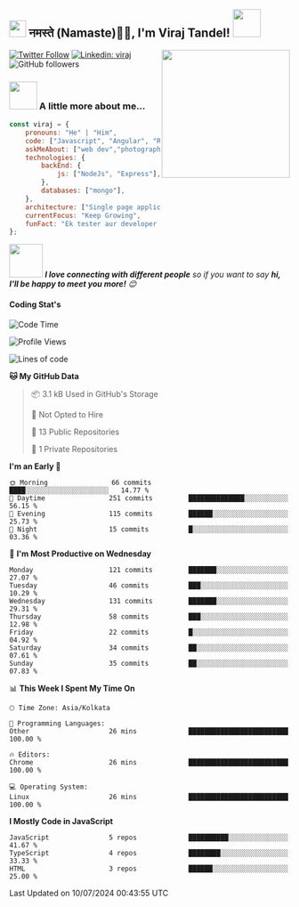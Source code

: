 <h2><img src="https://emojis.slackmojis.com/emojis/images/1531849430/4246/blob-sunglasses.gif?1531849430" width="30"/> नमस्ते (Namaste)🙏🏻, I'm Viraj Tandel! <img src="https://media.giphy.com/media/12oufCB0MyZ1Go/giphy.gif" width="50"></h2>
<img align='right' src="https://media.giphy.com/media/M9gbBd9nbDrOTu1Mqx/giphy.gif" width="230">
<!-- <p><em>Associate Technical Lead at <a href="https://www.oneorigin.us/">OneOrigin -->
<!-- </a><img src="https://media.giphy.com/media/WUlplcMpOCEmTGBtBW/giphy.gif" width="30">  -->
</em></p>

[![Twitter Follow](https://img.shields.io/twitter/follow/misteranmol?label=Follow)](https://x.com/intent/follow?screen_name=viraj_tandel03)
[![Linkedin: viraj](https://img.shields.io/badge/-viraj-blue?style=flat-square&logo=Linkedin&logoColor=white&link=)](https://www.linkedin.com/in/viraj-tandel-627494155/)
![GitHub followers](https://img.shields.io/github/followers/Viraj-Tandel?label=Follow&style=social)

### <img src="https://media.giphy.com/media/VgCDAzcKvsR6OM0uWg/giphy.gif" width="50"> A little more about me...  

```javascript
const viraj = {
    pronouns: "He" | "Him",
    code: ["Javascript", "Angular", "React"],
    askMeAbout: ["web dev","photography", "Fitness Freak", "Sports Payer"],
    technologies: {
        backEnd: {
            js: ["NodeJs", "Express"],
        },
        databases: ["mongo"],
    },
    architecture: ["Single page applications"],
    currentFocus: "Keep Growing",
    funFact: "Ek tester aur developer kabhi dost nahi ban sakte😉"
};
```

<img src="https://media.giphy.com/media/LnQjpWaON8nhr21vNW/giphy.gif" width="60"> <em><b>I love connecting with different people</b> so if you want to say <b>hi, I'll be happy to meet you more!</b> 😊</em>

<h4>Coding Stat's</h4>

<!--START_SECTION:waka-->
![Code Time](http://img.shields.io/badge/Code%20Time-103%20hrs%204%20mins-blue)

![Profile Views](http://img.shields.io/badge/Profile%20Views-0-blue)

![Lines of code](https://img.shields.io/badge/From%20Hello%20World%20I%27ve%20Written-84.1%20thousand%20lines%20of%20code-blue)

**🐱 My GitHub Data** 

> 📦 3.1 kB Used in GitHub's Storage 
 > 
> 🚫 Not Opted to Hire
 > 
> 📜 13 Public Repositories 
 > 
> 🔑 1 Private Repositories 
 > 
**I'm an Early 🐤** 

```text
🌞 Morning                66 commits          ████░░░░░░░░░░░░░░░░░░░░░   14.77 % 
🌆 Daytime                251 commits         ██████████████░░░░░░░░░░░   56.15 % 
🌃 Evening                115 commits         ██████░░░░░░░░░░░░░░░░░░░   25.73 % 
🌙 Night                  15 commits          █░░░░░░░░░░░░░░░░░░░░░░░░   03.36 % 
```
📅 **I'm Most Productive on Wednesday** 

```text
Monday                   121 commits         ███████░░░░░░░░░░░░░░░░░░   27.07 % 
Tuesday                  46 commits          ███░░░░░░░░░░░░░░░░░░░░░░   10.29 % 
Wednesday                131 commits         ███████░░░░░░░░░░░░░░░░░░   29.31 % 
Thursday                 58 commits          ███░░░░░░░░░░░░░░░░░░░░░░   12.98 % 
Friday                   22 commits          █░░░░░░░░░░░░░░░░░░░░░░░░   04.92 % 
Saturday                 34 commits          ██░░░░░░░░░░░░░░░░░░░░░░░   07.61 % 
Sunday                   35 commits          ██░░░░░░░░░░░░░░░░░░░░░░░   07.83 % 
```


📊 **This Week I Spent My Time On** 

```text
🕑︎ Time Zone: Asia/Kolkata

💬 Programming Languages: 
Other                    26 mins             █████████████████████████   100.00 % 

🔥 Editors: 
Chrome                   26 mins             █████████████████████████   100.00 % 

💻 Operating System: 
Linux                    26 mins             █████████████████████████   100.00 % 
```

**I Mostly Code in JavaScript** 

```text
JavaScript               5 repos             ██████████░░░░░░░░░░░░░░░   41.67 % 
TypeScript               4 repos             ████████░░░░░░░░░░░░░░░░░   33.33 % 
HTML                     3 repos             ██████░░░░░░░░░░░░░░░░░░░   25.00 % 
```




 Last Updated on 10/07/2024 00:43:55 UTC
<!--END_SECTION:waka-->

<!--
![](http://github-profile-summary-cards.vercel.app/api/cards/profile-details?username=Viraj-Tandel&theme=2077)
![](http://github-profile-summary-cards.vercel.app/api/cards/productive-time?username=Viraj-Tandel&theme=2077&utcOffset=5.30)![](http://github-profile-summary-cards.vercel.app/api/cards/repos-per-language?username=Viraj-Tandel&theme=2077)
-->
<!-- ![](http://github-profile-summary-cards.vercel.app/api/cards/most-commit-language?username=Viraj-Tandel&theme=2077) -->
<!-- ![](http://github-profile-summary-cards.vercel.app/api/cards/stats?username=Viraj-Tandel&theme=2077) -->
